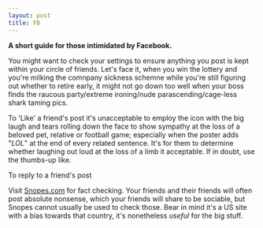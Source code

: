 ```yaml
---
layout: post
title: FB
---
```


**A short guide for those intimidated by Facebook.**

You might want to check your settings to ensure anything you post is kept within your circle of friends.  Let's face it, when you win the lottery and you're milking the comnpany sickness schemne while you're still figuring out whether to retire early, it might not go down too well when your boss finds the raucous party/extreme ironing/nude parascending/cage-less shark taming pics.

To 'Like' a friend's post it's unacceptable to employ the icon with the big laugh and tears rolling down the face to show sympathy at the loss of a beloved pet, relative or football game; especially when the poster adds "*LOL*" at the end of every related sentence.  It's for them to determine whether laughing out loud at the loss of a limb it acceptable.  If in doubt, use the thumbs-up like.

To reply to a friend's post

Visit [Snopes.com](https://www.snopes.com/) for fact checking.  Your friends and their friends will often post absolute nonsense, which your friends will share to be sociable, but Snopes cannot usually be used to check those.  Bear in mind it's a US site with a bias towards that country, it's nonetheless *useful* for the big stuff.
